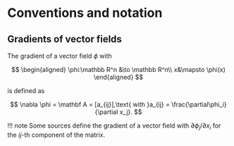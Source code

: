 # Conventions and notation

## Gradients of vector fields

The gradient of a vector field $\phi$ with

$$
\begin{aligned}
\phi:\mathbb R^n &\to \mathbb R^n\\
x&\mapsto \phi(x)
\end{aligned}
$$

is defined as 

$$
\nabla \phi = \mathbf A = [a_{ij}],\text{ with }a_{ij} = \frac{\partial\phi_i}{\partial x_j}.
$$

!!! note
    Some sources define the gradient of a vector field with $\partial\phi_j/\partial x_i$ for the $ij$-th component of the matrix.